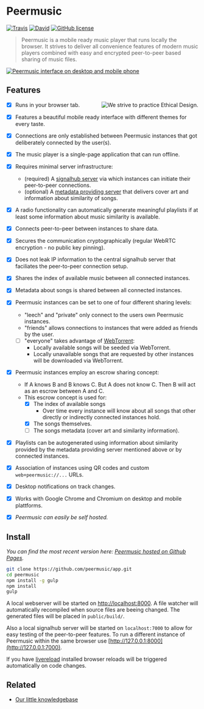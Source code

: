 # Peermusic

[![Travis](https://img.shields.io/travis/peermusic/peermusic/master.svg?style=flat-square)](https://travis-ci.org/peermusic/peermusic)
[![David](https://img.shields.io/david/peermusic/peermusic.svg?style=flat-square)](https://david-dm.org/peermusic/peermusic)
[![GitHub license](https://img.shields.io/badge/license-AGPL_v3.0-blue.svg?style=flat-square)](https://github.com/peermusic/app/blob/master/LICENSE)

> Peermusic is a mobile ready music player that runs locally the browser. It strives to deliver all convenience features of modern music players combined with easy and encrypted peer-to-peer based sharing of music files.

[![Peermusic interface on desktop and mobile phone](http://i.imgur.com/Z68ynbf.png)](http://peermusic.github.io/)


## Features

<a href=https://github.com/pguth/Ethical-Design-Manifesto><img src=https://ind.ie/ethical-design/images/ethical-design-badge-small.svg align=right alt="We strive to practice Ethical Design." /></a>

- [x] Runs in your browser tab.
- [x] Features a beautiful mobile ready interface with different themes for every taste.
- [x] Connections are only established between Peermusic instances that got deliberately connected by the user(s).
- [x] The music player is a single-page application that can run offline.
- [x] Requires minimal server infrastructure:
  - (required) A [signalhub server](https://github.com/mafintosh/signalhub) via which instances can initiate their peer-to-peer connections.
  - (optional) A [metadata providing server](https://github.com/peermusic/node-scraping-server) that delivers cover art and information about similarity of songs.
- [x] A radio functionality can automatically generate meaningful playlists if at least some information about music similarity is available.
- [x] Connects peer-to-peer between instances to share data.
- [x] Secures the communication cryptographically (regular WebRTC encryption - no public key pinning).
- [x] Does not leak IP information to the central signalhub server that faciliates the peer-to-peer connection setup.
- [x] Shares the index of available music between all connected instances.
- [x] Metadata about songs is shared between all connected instances.
- [x] Peermusic instances can be set to one of four different sharing levels:
  - "leech" and "private" only connect to the users own Peermusic instances.
  - "friends" allows connections to instances that were added as friends by the user.
  - [ ] "everyone" takes advantage of [WebTorrent](https://github.com/feross/webtorrent):
    - Locally available songs will be seeded via WebTorrent.
    - Locally unavailable songs that are requested by other instances will be downloaded via WebTorrent.
- [x] Peermusic instances employ an escrow sharing concept:
  - If A knows B and B knows C. But A does not know C. Then B will act as an escrow between A and C.
  - This escrow concept is used for:
    - [x] The index of available songs
      - Over time every instance will know about all songs that other directly or indirectly connected instances hold.
    - [x] The songs themselves.
    - [ ] The songs metadata (cover art and similarity information).
- [x] Playlists can be autogenerated using information about similarity provided by the metadata providing server mentioned above or by connected instances.
- [x] Association of instances using QR codes and custom `web+peermusic://...` URLs.
- [x] Desktop notifications on track changes.
- [x] Works with Google Chrome and Chromium on desktop and mobile plattforms.
- [x] *Peermusic can easily be self hosted.*


## Install

*You can find the most recent version here: [Peermusic hosted on Github Pages](http://peermusic.github.io/).*

```sh
git clone https://github.com/peermusic/app.git
cd peermusic
npm install -g gulp
npm install
gulp
```

A local webserver will be started on [http://localhost:8000](http://localhost:8000). A file watcher will automatically recompiled when source files are beeing changed. The generated files will be placed in `public/build/`.

Also a local signalhub server will be started on `localhost:7000` to allow for easy testing of the peer-to-peer features. To run a different instance of Peermusic within the same browser use [http://127.0.0.1:8000](http://127.0.0.1:7000).

If you have [livereload](http://livereload.com/extensions/) installed browser reloads will be triggered automatically on code changes.


## Related

- [Our little knowledgebase](https://github.com/peermusic/research)

